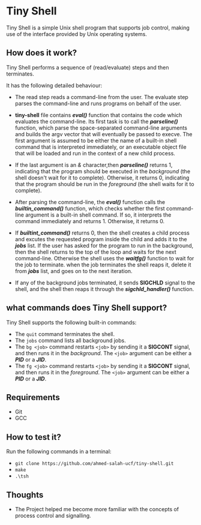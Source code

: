 # Tiny Shell
Tiny Shell is a simple Unix shell program that supports job control, making use of the interface provided by Unix operating systems.

## How does it work?
Tiny Shell performs a sequence of (read/evaluate) steps and then terminates.

It has the following detailed behaviour:

- The read step reads a command-line from the user. The evaluate step parses the command-line and runs programs on behalf of the user.

- **tiny-shell** file contains ***eval()*** function that contains the code which evaluates the command-line. Its first task is to call the ***parseline()*** function, which parse the space-separated command-line arguments and builds the argv vector that will eventually be passed to execve. The first argument is assumed to be either the name of a built-in shell command that is interpreted immediately, or an executable object file that will be loaded and run in the context of a new child process.

- If the last argument is an *&* character,then ***parseline()*** returns 1, indicating that the program should be executed in the *background* (the shell doesn't wait for it to complete). Otherwise, it returns 0, indicating that the program should be run in the *foreground* (the shell waits for it to complete).

- After parsing the command-line, the ***eval()*** function calls the ***builtin_command()*** function, which checks whether the first command-line argument is a built-in shell command. If so, it interprets the command immediately and returns 1. Otherwise, it returns 0.

- If ***builtint_command()*** returns 0, then the shell creates a child process and excutes the requested program inside the child and adds it to the ***jobs*** list. If the user has asked for the program to run in the background, then the shell returns to the top of the loop and waits for the next command-line. Otherwise the shell uses the ***waitfg()*** function to wait for the job to terminate. when the job terminates the shell reaps it, delete it from ***jobs*** list, and goes on to the next iteration.

- If any of the background jobs terminated, it sends **SIGCHLD** signal to the shell, and the shell then reaps it through the ***sigchld_handler()*** function.



## what commands does Tiny Shell support?
Tiny Shell supports the following built-in commands:

  - The `quit` command terminates the shell.
  - The `jobs` command lists all background jobs.
  - The `bg <job>` command restarts `<job>` by sending it a **SIGCONT** signal, and then runs it in the *background*. The `<job>` argument can be either a ***PID*** or a ***JID***.
  - The `fg <job>` command restarts `<job>` by sending it a **SIGCONT** signal, and then runs it in the *foreground*. The `<job>` argument can be either a ***PID*** or a ***JID***.

## Requirements
- Git
- GCC

## How to test it?
Run the following commands in a terminal:
  - `git clone https://github.com/ahmed-salah-ucf/tiny-shell.git`
  - `make`
  - `.\tsh`

## Thoughts
- The Project helped me become more familiar with the concepts of process control and signalling.
